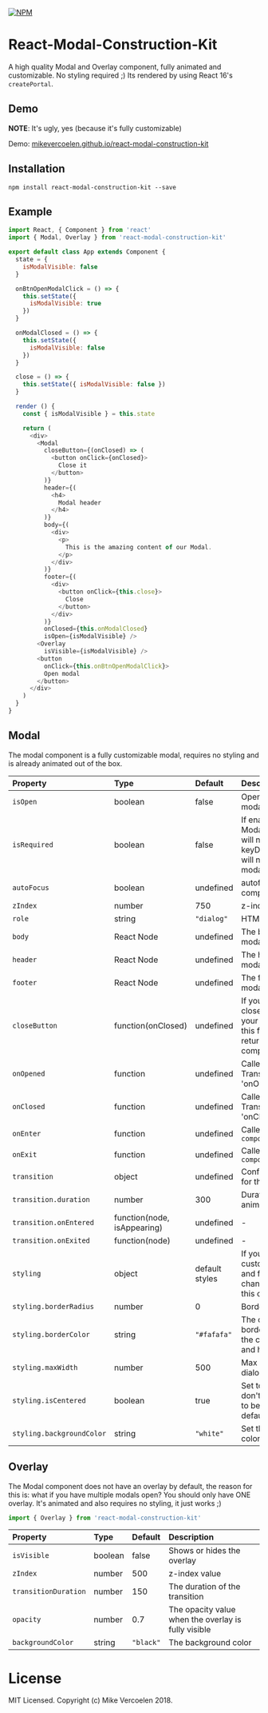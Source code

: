 [![NPM](https://img.shields.io/npm/v/react-modal-construction-kit.svg)](https://www.npmjs.com/package/react-modal-construction-kit)

React-Modal-Construction-Kit
============

A high quality Modal and Overlay component, fully animated and customizable. No styling required ;) Its rendered by using React 16's `createPortal`.

## Demo

**NOTE**: It's ugly, yes (because it's fully customizable)

Demo: [mikevercoelen.github.io/react-modal-construction-kit](http://mikevercoelen.github.io/react-modal-construction-kit/)

## Installation

```shell
npm install react-modal-construction-kit --save
```

## Example

```js
import React, { Component } from 'react'
import { Modal, Overlay } from 'react-modal-construction-kit'

export default class App extends Component {
  state = {
    isModalVisible: false
  }

  onBtnOpenModalClick = () => {
    this.setState({
      isModalVisible: true
    })
  }

  onModalClosed = () => {
    this.setState({
      isModalVisible: false
    })
  }

  close = () => {
    this.setState({ isModalVisible: false })
  }

  render () {
    const { isModalVisible } = this.state

    return (
      <div>
        <Modal
          closeButton={(onClosed) => (
            <button onClick={onClosed}>
              Close it
            </button>
          )}
          header={(
            <h4>
              Modal header
            </h4>
          )}
          body={(
            <div>
              <p>
                This is the amazing content of our Modal.
              </p>
            </div>
          )}
          footer={(
            <div>
              <button onClick={this.close}>
                Close
              </button>
            </div>
          )}
          onClosed={this.onModalClosed}
          isOpen={isModalVisible} />
        <Overlay
          isVisible={isModalVisible} />
        <button
          onClick={this.onBtnOpenModalClick}>
          Open modal
        </button>
      </div>
    )
  }
}
```

## Modal
The modal component is a fully customizable modal, requires no styling and is already animated out of the box.

| Property | Type | Default | Description |
|:---|:---|:---|:---|
| `isOpen` | boolean | false | Open or close modal's state |
| `isRequired` | boolean | false | If enabled, the Modal's close button will not show and keyDown @ `escape` will not close the modal |
| `autoFocus` | boolean | undefined | autofocus the component on mount |
| `zIndex` | number | 750 | z-index value |
| `role` | string | `"dialog"` | HTML5 `role` |
| `body` | React Node | undefined | The body of the modal |
| `header` | React Node | undefined | The header of the modal |
| `footer` | React Node | undefined | The footer of the modal |
| `closeButton` | function(onClosed) | undefined | If you want a custom close button with your own icon, use this function and return your custom component |
| `onOpened` | function | undefined | Called on when the Transitions triggers 'onOpened' |
| `onClosed` | function | undefined | Called on when the Transitions triggers 'onClosed' |
| `onEnter` | function | undefined | Called on `componentDidMount` |
| `onExit` | function | undefined | Called on `componentWillUnmount` | 
| `transition` | object | undefined | Configuration object for the transition |
| `transition.duration` | number | 300 | Duration of the animation |
| `transition.onEntered` | function(node, isAppearing) | undefined | - |
| `transition.onExited` | function(node) | undefined | - |
| `styling` | object | default styles | If you want to customize the look and feel, you need to change the values in this object |
| `styling.borderRadius` | number | 0 | Border radius |
| `styling.borderColor` | string | `"#fafafa"` | The color of the border, that devides the content, footer and header |
| `styling.maxWidth` | number | 500 | Max width of the dialog |
| `styling.isCentered` | boolean | true | Set to false if you don't want the modal to be centered by default |
| `styling.backgroundColor` | string | `"white"` | Set the background color of the dialog |

## Overlay
The Modal component does not have an overlay by default, the reason for this is: what if you have multiple modals open? You should only have ONE overlay. It's animated and also requires no styling, it just works ;)

```js
import { Overlay } from 'react-modal-construction-kit'
```

| Property | Type | Default | Description |
|:---|:---|:---|:---|
| `isVisible` | boolean | false | Shows or hides the overlay |
| `zIndex` | number | 500 | z-index value |
| `transitionDuration` | number | 150 | The duration of the transition |
| `opacity` | number | 0.7 | The opacity value when the overlay is fully visible |
| `backgroundColor` | string | `"black"` | The background color |

# License

MIT Licensed. Copyright (c) Mike Vercoelen 2018.
